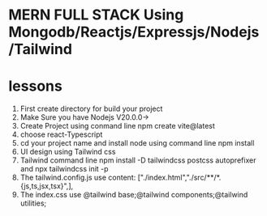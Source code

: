 # MERN FULL STACK Using Mongodb/Reactjs/Expressjs/Nodejs/Tailwind

# lessons

1. First create directory for build your project
2. Make Sure you have Nodejs V20.0.0->
3. Create Project using conmand line npm create vite@latest
4. choose react-Typescript
5. cd your project name and install node using command line npm install
6. UI design using Tailwind css
7. Tailwind command line npm install -D tailwindcss postcss autoprefixer and npx tailwindcss init -p
8. The tailwind.config.js use content: ["./index.html","./src/**/*.{js,ts,jsx,tsx}",],
9. The index.css use @tailwind base;@tailwind components;@tailwind utilities;